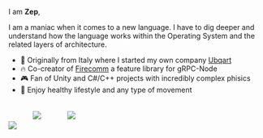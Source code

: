 
I am **Zep**,

I am a maniac when it comes to a new language. I have to dig deeper and understand how the language works within the Operating System and the related layers of architecture.
- :art: Originally from Italy where I started my own company <a href="https://web.archive.org/web/20201205123019/http://ubqart.com/">Ubqart</a>
- :fire: Co-creator of <a href="https://firecomm.github.io/">Firecomm</a> a feature library for gRPC-Node
- :video_game: Fan of Unity and C#/C++ projects with incredibly complex phisics
- :running: Enjoy healthy lifestyle and any type of movement

<a href="https://www.linkedin.com/in/zepvalue/"><img src="https://img.shields.io/badge/LinkedIn-0077B5?style=for-the-badge&logo=linkedin&logoColor=white" style="border:0px;"></a>  &nbsp;
<a href="https://twitter.com/zepvalue"><img src="https://img.shields.io/badge/Twitter-1DA1F2?style=for-the-badge&logo=twitter&logoColor=white" style="border:0px;padding:20px;"></a>
 &nbsp;
 <a href="https://youtube.com/zepvalue"><img src="https://img.shields.io/badge/YouTube-FF0000?style=for-the-badge&logo=youtube&logoColor=white" style="border:0px;padding:20px;"></a>





 
